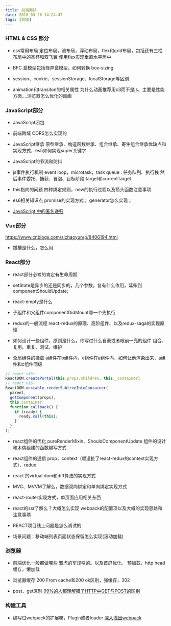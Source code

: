 ```yaml
---
title: 前端面试
date: 2018-03-26 14:24:47
tags: [前端]
---
```


### HTML & CSS 部分
- css常用布局
定位布局，流布局，浮动布局，flex和grid布局，包括还有三栏布局中的圣杯和双飞翼
使用flex实现垂直水平居中

- BFC
盒模型包括怪异盒模型，如何转换 box-sizing

- session、cookie、sessionStorage、localStorage等区别

- animation和transiton的相关属性
为什么动画推荐用c3而不是js，主要是性能方面....浏览器怎么优化的动画

### JavaScript部分
- JavaScript闭包

- 前端跨域
CORS怎么实现的

- JavaScript继承
原型继承、构造函数继承、组合继承、寄生组合继承优缺点和实现方式，es5如何实现super关键字

- JavaScript的节流和防抖

- js事件执行机制
event loop，microtask，task queue : 任务队列、执行栈
然后事件委托、捕获、冒泡、目标阶段
target和currentTarget

- this指向的问题
四种绑定规则，new的执行过程以及箭头函数注意事项

- es6相关知识点
promise的实现方式；
generator怎么实现；

- [JavaScript 中的匿名递归](https://wangyang-rex.github.io/2017/08/17/JavaScript-%E4%B8%AD%E7%9A%84%E5%8C%BF%E5%90%8D%E9%80%92%E5%BD%92/)
<!--more-->

### Vue部分
https://www.cnblogs.com/sichaoyun/p/8406194.html

- 插槽是什么，怎么用

### React部分
- react部分必考的肯定有生命周期

- setState是异步的还是同步的，几个参数，各有什么作用，延伸到componentShouldUpdate;

- react-empty是什么

- 子组件和父组件componentDidMount哪一个先执行

- redux的一般流程
react-redux的原理、高阶组件、以及redux-saga的实现原理

- 如何设计一些组件，原则是什么，你写过什么自豪或者眼前一亮的组件
组合、复用、重复、测试、维护

- 全局组件的挂载
a组件在b组件内，c组件在a组件内，如何让他渲染出来，a组件和c组件同级

```js
// react v16+ 
ReactDOM.createPortal(this.props.children, this._container)
// react v16- 
ReactDOM.unstable_renderSubtreeIntoContainer(
  parent,
  getComponent(props),
  this.container,
  function callback() {
    if (ready) {
      ready.call(this);
    }
  }
);
```

- react组件的优化
pureRenderMixin、ShouldComponentUpdate
组件的设计和木偶组建的函数编写方式

- react组件的通信
prop，context（顺道扯了react-redux的context实现方式）、redux

- react 的virtual dom和diff算法的实现方式

- MVC、MVVM了解么，数据双向绑定和单向绑定实现方式

- react-router实现方式，单页面应用相关东西

- react的ssr了解么？大概怎么实现
webpack的配置项以及大概的实现思路和注意事项

- REACT项目线上问题是怎么调试的

- 场景问题：移动端列表页面状态保留怎么实现(滚动加载)

### 浏览器
- 前端优化一般都做哪些
雅虎的军规啥的。以及首屏优化。
预加载，http head缓存，懒加载

- 浏览器缓存
200 From cache和200 ok区别，强缓存，302

- post、get区别
[99%的人都理解错了HTTP中GET与POST的区别](https://mp.weixin.qq.com/s?__biz=MzI3NzIzMzg3Mw==&mid=100000054&idx=1&sn=71f6c214f3833d9ca20b9f7dcd9d33e4#rd)

### 构建工具
- 编写过webpack的扩展嘛，Plugin或者loader
[深入浅出webpack](http://webpack.wuhaolin.cn/)